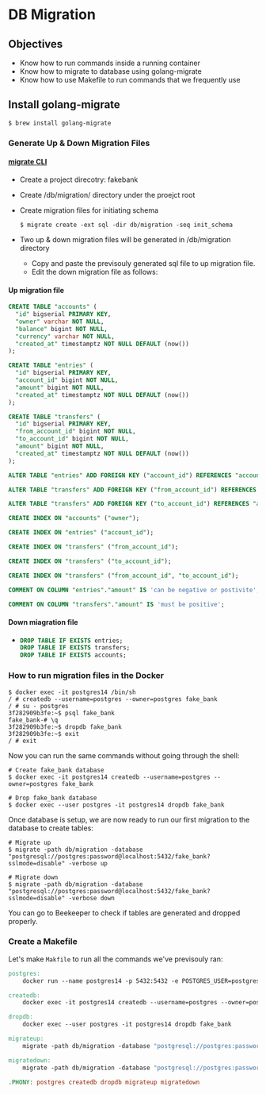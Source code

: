 # DB Migration

## Objectives

- Know how to run commands inside a running container
- Know how to migrate to database using golang-migrate
- Know how to use Makefile to run commands that we frequently use

## Install golang-migrate

```shell
$ brew install golang-migrate
```

### Generate Up & Down Migration Files

#### [migrate CLI](https://github.com/golang-migrate/migrate/tree/master/cmd/migrate)

- Create a project direcotry: fakebank
- Create /db/migration/ directory under the proejct root
- Create migration files for initiating schema

  ```shell
  $ migrate create -ext sql -dir db/migration -seq init_schema
  ```

- Two up & down migration files will be generated in /db/migration directory
  - Copy and paste the previsouly generated sql file to up migration file.
  - Edit the down migration file as follows:

#### Up migration file

```sql
CREATE TABLE "accounts" (
  "id" bigserial PRIMARY KEY,
  "owner" varchar NOT NULL,
  "balance" bigint NOT NULL,
  "currency" varchar NOT NULL,
  "created_at" timestamptz NOT NULL DEFAULT (now())
);

CREATE TABLE "entries" (
  "id" bigserial PRIMARY KEY,
  "account_id" bigint NOT NULL,
  "amount" bigint NOT NULL,
  "created_at" timestamptz NOT NULL DEFAULT (now())
);

CREATE TABLE "transfers" (
  "id" bigserial PRIMARY KEY,
  "from_account_id" bigint NOT NULL,
  "to_account_id" bigint NOT NULL,
  "amount" bigint NOT NULL,
  "created_at" timestamptz NOT NULL DEFAULT (now())
);

ALTER TABLE "entries" ADD FOREIGN KEY ("account_id") REFERENCES "accounts" ("id");

ALTER TABLE "transfers" ADD FOREIGN KEY ("from_account_id") REFERENCES "accounts" ("id");

ALTER TABLE "transfers" ADD FOREIGN KEY ("to_account_id") REFERENCES "accounts" ("id");

CREATE INDEX ON "accounts" ("owner");

CREATE INDEX ON "entries" ("account_id");

CREATE INDEX ON "transfers" ("from_account_id");

CREATE INDEX ON "transfers" ("to_account_id");

CREATE INDEX ON "transfers" ("from_account_id", "to_account_id");

COMMENT ON COLUMN "entries"."amount" IS 'can be negative or postivite';

COMMENT ON COLUMN "transfers"."amount" IS 'must be positive';

```

#### Down miagration file

- ```sql
  DROP TABLE IF EXISTS entries;
  DROP TABLE IF EXISTS transfers;
  DROP TABLE IF EXISTS accounts;
  ```

### How to run migration files in the Docker

```shell
$ docker exec -it postgres14 /bin/sh
/ # createdb --username=postgres --owner=postgres fake_bank
/ # su - postgres
3f282909b3fe:~$ psql fake_bank
fake_bank-# \q
3f282909b3fe:~$ dropdb fake_bank
3f282909b3fe:~$ exit
/ # exit
```

Now you can run the same commands without going through the shell:

```shell
# Create fake_bank database
$ docker exec -it postgres14 createdb --username=postgres --owner=postgres fake_bank

# Drop fake_bank database
$ docker exec --user postgres -it postgres14 dropdb fake_bank
```

Once database is setup, we are now ready to run our first migration to the database to create tables:

```shell
# Migrate up
$ migrate -path db/migration -database "postgresql://postgres:password@localhost:5432/fake_bank?sslmode=disable" -verbose up

# Migrate down
$ migrate -path db/migration -database "postgresql://postgres:password@localhost:5432/fake_bank?sslmode=disable" -verbose down
```

You can go to Beekeeper to check if tables are generated and dropped properly.

### Create a Makefile

Let's make `Makfile` to run all the commands we've previsouly ran:

```Makefile
postgres:
	docker run --name postgres14 -p 5432:5432 -e POSTGRES_USER=postgres -e POSTGRES_PASSWORD=password -d postgres:14-alpine

createdb:
	docker exec -it postgres14 createdb --username=postgres --owner=postgres fake_bank

dropdb:
	docker exec --user postgres -it postgres14 dropdb fake_bank

migrateup:
	migrate -path db/migration -database "postgresql://postgres:password@localhost:5432/fake_bank?sslmode=disable" -verbose up

migratedown:
	migrate -path db/migration -database "postgresql://postgres:password@localhost:5432/fake_bank?sslmode=disable" -verbose down

.PHONY: postgres createdb dropdb migrateup migratedown
```
